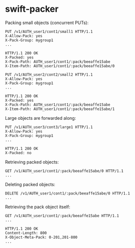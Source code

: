 # swift-packer

Packing small objects (concurrent PUTs):
```http request
PUT /v1/AUTH_user1/cont1/small1 HTTP/1.1
X-Allow-Pack: yes
X-Pack-Group: mygroup1
...

HTTP/1.1 200 OK
X-Packed: yes
X-Pack-Path: AUTH_user1/cont1/:pack/beeaffe15abe
X-Item-Path: AUTH_user1/cont1/:pack/beeaffe15abe/0
```

```http request
PUT /v1/AUTH_user2/cont2/small2 HTTP/1.1
X-Allow-Pack: yes
X-Pack-Group: mygroup1
...

HTTP/1.1 200 OK
X-Packed: yes
X-Pack-Path: AUTH_user1/cont1/:pack/beeaffe15abe
X-Item-Path: AUTH_user1/cont1/:pack/beeaffe15abe/1
```

Large objects are forwarded along:
```http request
PUT /v1/AUTH_user3/cont3/large1 HTTP/1.1
X-Allow-Pack: yes
X-Pack-Group: mygroup1
...

HTTP/1.1 200 OK
X-Packed: no
```

Retrieving packed objects: 
```http request
GET /v1/AUTH_user1/cont1/:pack/beeaffe15abe/0 HTTP/1.1
...
```

Deleting packed objects:
```http request
DELETE /v1/AUTH_user1/cont1/:pack/beeaffe15abe/0 HTTP/1.1
...

```

Retrieving the pack object itself: 
```http request
GET /v1/AUTH_user1/cont1/:pack/beeaffe15abe HTTP/1.1
...

HTTP/1.1 200 OK
Content-Length: 800
X-Object-Meta-Pack: 0-201,201-800
...
```